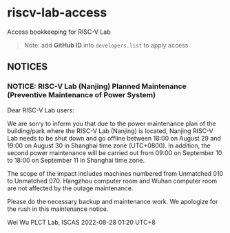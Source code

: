# riscv-lab-access
Access bookkeeping for RISC-V Lab

> Note: add **GitHub ID** into `developers.list` to apply access

## NOTICES


### NOTICE: RISC-V Lab (Nanjing) Planned Maintenance (Preventive Maintenance of Power System)

Dear RISC-V Lab users:

We are sorry to inform you that due to the power maintenance plan of the building/park where the RISC-V Lab (Nanjing) is located, Nanjing RISC-V Lab needs to be shut down and go offline between 18:00 on August 29 and 19:00 on August 30 in Shanghai time zone (UTC+0800). In addition, the second power maintenance will be carried out from 09:00 on September 10 to 18:00 on September 11 in Shanghai time zone.

The scope of the impact includes machines numbered from Unmatched 010 to Unmatched 070. Hangzhou computer room and Wuhan computer room are not affected by the outage maintenance.

Please do the necessary backup and maintenance work. We apologize for the rush in this maintenance notice.

Wei Wu
PLCT Lab, ISCAS
2022-08-28 01:20 UTC+8
